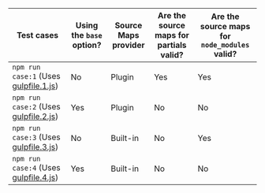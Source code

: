 | Test cases                                               | Using the `base` option? | Source Maps provider | Are the source maps for partials valid? | Are the source maps for `node_modules` valid? |
| -------------------------------------------------------- | ------------------------ | -------------------- | --------------------------------------- | --------------------------------------------- |
| `npm run case:1` (Uses [gulpfile.1.js](./gulpfile.1.js)) | No                       | Plugin               | Yes                                     | Yes                                           |
| `npm run case:2` (Uses [gulpfile.2.js](./gulpfile.1.js)) | Yes                      | Plugin               | No                                      | No                                            |
| `npm run case:3` (Uses [gulpfile.3.js](./gulpfile.1.js)) | No                       | Built-in             | No                                      | Yes                                           |
| `npm run case:4` (Uses [gulpfile.4.js](./gulpfile.1.js)) | Yes                      | Built-in             | No                                      | No                                            |
